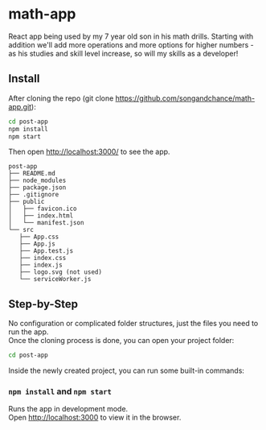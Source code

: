 # math-app
React app being used by my 7 year old son in his math drills.  Starting with addition we'll add more operations and more options for higher numbers - as his studies and skill level increase, so will my skills as a developer!

 ## Install
 
 After cloning the repo (git clone https://github.com/songandchance/math-app.git):

 ```sh
cd post-app
npm install
npm start
```

 Then open [http://localhost:3000/](http://localhost:3000/) to see the app.<br>

 ```
post-app
├── README.md
├── node_modules
├── package.json
├── .gitignore
├── public
│   ├── favicon.ico
│   ├── index.html
│   └── manifest.json
└── src
    ├── App.css
    ├── App.js
    ├── App.test.js
    ├── index.css
    ├── index.js
    ├── logo.svg (not used)
    └── serviceWorker.js
```

 ## Step-by-Step

 No configuration or complicated folder structures, just the files you need to run the app.<br>
Once the cloning process is done, you can open your project folder:

 ```sh
cd post-app
```

 Inside the newly created project, you can run some built-in commands:

 ### `npm install` and `npm start`

 Runs the app in development mode.<br>
Open [http://localhost:3000](http://localhost:3000) to view it in the browser.
